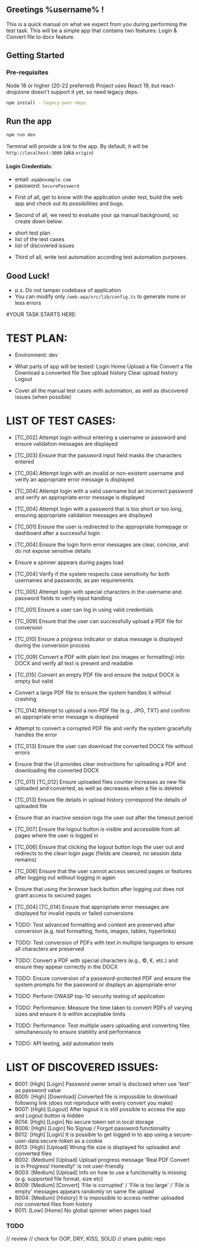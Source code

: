 ## Greetings %username% !

This is a quick manual on what we expect from you during performing the test task.
This will be a simple app that contains two features: Login & Convert file to docx feature.

## Getting Started

### Pre-requisites

Node 18 or higher (20-22 preferred)
Project uses React 19, but react-dropzone doesn't support it yet, so need legacy deps.

```sh
npm install --legacy-peer-deps
```

## Run the app

```sh
npm run dev
```

Terminal will provide a link to the app.
By default, it will be `http://localhost:3000` (aka `origin`)

#### Login Credentials:

- email: `aqa@example.com`
- password: `SecurePassword`

* First of all, get to know with the application under test, build the web app and check out its possibilities and bugs.

* Second of all, we need to evaluate your qa manual background, so create down below:

- short test plan
- list of the test cases
- list of discovered issues

* Third of all, write test automation according test automation purposes.

## Good Luck!

- p.s. Do not tamper codebase of application
- You can modify only `/web-aqa/src/lib/config.ts` to generate more or less errors

#YOUR TASK STARTS HERE:

# TEST PLAN:

- Environment: dev

- What parts of app will be tested:
  Login
  Home
  Upload a file
  Convert a file
  Download a converted file
  See upload history
  Clear upload history
  Logout

- Cover all the manual test cases with automation, as well as discovered issues (when possible)

# LIST OF TEST CASES:

- [TC_002] Attempt login without entering a username or password and ensure validation messages are displayed
- [TC_003] Ensure that the password input field masks the characters entered
- [TC_004] Attempt login with an invalid or non-existent username and verify an appropriate error message is displayed
- [TC_004] Attempt login with a valid username but an incorrect password and verify an appropriate error message is displayed
- [TC_004] Attempt login with a password that is too short or too long, ensuring appropriate validation messages are displayed
- [TC_001] Ensure the user is redirected to the appropriate homepage or dashboard after a successful login
- [TC_004] Ensure the login form error messages are clear, concise, and do not expose sensitive details
- Ensure a spinner appears during pages load
- [TC_004] Verify if the system respects case sensitivity for both usernames and passwords, as per requirements
- [TC_005] Attempt login with special characters in the username and password fields to verify input handling
- [TC_001] Ensure a user can log in using valid credentials
- [TC_009] Ensure that the user can successfully upload a PDF file for conversion
- [TC_010] Ensure a progress indicator or status message is displayed during the conversion process
- [TC_009] Convert a PDF with plain text (no images or formatting) into DOCX and verify all text is present and readable
- [TC_015] Convert an empty PDF file and ensure the output DOCX is empty but valid
- Convert a large PDF file to ensure the system handles it without crashing
- [TC_014] Attempt to upload a non-PDF file (e.g., JPG, TXT) and confirm an appropriate error message is displayed
- Attempt to convert a corrupted PDF file and verify the system gracefully handles the error
- [TC_013] Ensure the user can download the converted DOCX file without errors
- Ensure that the UI provides clear instructions for uploading a PDF and downloading the converted DOCX
- [TC_011] [TC_012] Ensure uploaded files counter increases as new file uploaded and converted, as well as decreases when a file is deleted
- [TC_013] Ensure file details in upload history correspond the details of uploaded file
- Ensure that an inactive session logs the user out after the timeout period
- [TC_007] Ensure the logout button is visible and accessible from all pages where the user is logged in
- [TC_006] Ensure that clicking the logout button logs the user out and redirects to the clean login page (fields are cleared, no session data remains)
- [TC_006] Ensure that the user cannot access secured pages or features after logging out without logging in again
- Ensure that using the browser back button after logging out does not grant access to secured pages
- [TC_004] [TC_014] Ensure that appropriate error messages are displayed for invalid inputs or failed conversions

- TODO: Test advanced formatting and content are preserved after conversion (e.g. text formatting, fonts, images, tables, hyperlinks)
- TODO: Test conversion of PDFs with text in multiple languages to ensure all characters are preserved
- TODO: Convert a PDF with special characters (e.g., ©, €, etc.) and ensure they appear correctly in the DOCX
- TODO: Ensure conversion of a password-protected PDF and ensure the system prompts for the password or displays an appropriate error
- TODO: Perform OWASP top-10 security testing of application
- TODO: Performance: Measure the time taken to convert PDFs of varying sizes and ensure it is within acceptable limits
- TODO: Performance: Test multiple users uploading and converting files simultaneously to ensure stability and performance
- TODO: API testing, add automation tests

# LIST OF DISCOVERED ISSUES:

- B001: [High] [Login] Password owner email is disclosed when use 'test' as password value
- B005: [High] [Download] Converted file is impossible to download following link (does not reproduce with every convert you make)
- B007: [High] [Logout] After logout it is still possible to access the app and Logout button is hidden
- B014: [High] [Login] No secure token set in local storage
- B006: [High] [Login] No Signup / Forgot password functionality
- B012: [High] [Login] It is possible to get logged in to app using a secure-user-data:secure-token as a cookie
- B013: [High] [Upload] Wrong file size is displayed for uploaded and converted files
- B002: [Medium] [Upload] Upload progress message 'Real PDF Convert is in Progress! Honestly!' is not user-friendly
- B003: [Medium] [Upload] Info on how to use a functionality is missing (e.g. supported file format, size etc)
- B009: [Medium] [Convert] 'File is corrupted' / 'File is too large' / 'File is empty' messages appears randomly on same file upload
- B004: [Medium] [History] It is impossible to access neither uploaded nor converted files from history
- B011: [Low] [Home] No global spinner when pages load

### TODO

// review
// check for OOP, DRY, KISS, SOLID
// share public repo

